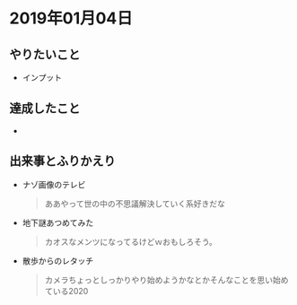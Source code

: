 # 2019年01月04日

## やりたいこと

- インプット

## 達成したこと

- 

## 出来事とふりかえり

- ナゾ画像のテレビ
  > ああやって世の中の不思議解決していく系好きだな
- 地下謎あつめてみた
  > カオスなメンツになってるけどｗおもしろそう。
- 散歩からのレタッチ
  > カメラちょっとしっかりやり始めようかなとかそんなことを思い始めている2020
